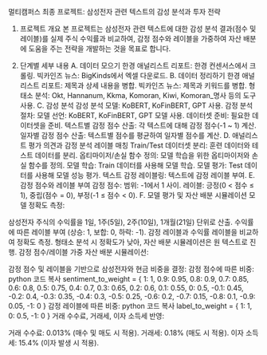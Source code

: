 멀티캠퍼스 최종 프로젝트: 삼성전자 관련 텍스트의 감성 분석과 투자 전략
1. 프로젝트 개요
본 프로젝트는 삼성전자 관련 텍스트에 대한 감성 분석 결과(점수 및 레이블)를 실제 주식 수익률과 비교하여, 감정 점수와 레이블을 가중하여 자산 배분에 도움을 주는 전략을 개발하는 것을 목표로 합니다.

2. 단계별 세부 내용
A. 데이터 모으기
한경 애널리스트 리포트: 한경 컨센서스에서 크롤링.
빅카인즈 뉴스: BigKinds에서 엑셀 다운로드.
B. 데이터 정리하기
한경 애널리스트 리포트: 제목과 상세 내용을 병합.
빅카인즈 뉴스: 제목과 키워드를 병합.
형태소 분석: Okt, Hannanum, Kkma, Komoran, Kiwi, Komoran_명사 등의 도구 사용.
C. 감성 분석
감성 분석 모델: KoBERT, KoFinBERT, GPT 사용.
감정 분석 절차:
모델 선언: KoBERT, KoFinBERT, GPT 모델 사용.
데이터셋 준비: 필요한 데이터셋을 준비.
텍스트별 감정 점수 산출: 각 텍스트에 대해 감정 점수(-1 ~ 1) 계산.
일자별 감정 점수 산출: 텍스트별 점수를 평균하여 일자별 점수를 계산.
D. 애널리스트 평가 의견과 감정 분석 레이블 매칭
Train/Test 데이터셋 분리: 훈련 데이터와 테스트 데이터를 분리.
옵티마이저/손실 함수 정의: 모델 학습을 위한 옵티마이저와 손실 함수를 정의.
모델 학습: Train 데이터를 사용해 모델 학습.
모델 평가: Test 데이터를 사용해 모델 성능 평가.
텍스트 감정 레이블링: 텍스트에 감정 레이블 부여.
E. 감정 점수와 레이블 부여
감정 점수:
범위: -1에서 1 사이.
레이블:
긍정(0 < 점수 ≤ 1),
중립(점수 = 0),
부정(-1 ≤ 점수 < 0).
F. 모델 평가 및 자산 배분 시뮬레이션
모델 정확도 측정:

삼성전자 주식의 수익률을 1일, 1주(5일), 2주(10일), 1개월(21일) 단위로 산출.
수익률에 따른 레이블 부여 (상승: 1, 보합: 0, 하락: -1).
감정 레이블과 수익률 레이블을 비교하여 정확도 측정.
형태소 분석 시 정확도가 낮아, 자산 배분 시뮬레이션은 원 텍스트로 진행.
감정 점수/레이블 가중 자산 배분 시뮬레이션:

감정 점수 및 레이블을 기반으로 삼성전자와 현금 비중을 결정:
감정 점수에 따른 비중:
python
코드 복사
sentiment_to_weight = {
    1: 1, 0.9: 0.95, 0.8: 0.9, 0.7: 0.85, 0.6: 0.8, 
    0.5: 0.75, 0.4: 0.7, 0.3: 0.65, 0.2: 0.6, 0.1: 0.55, 
    0: 0.5, -0.1: 0.45, -0.2: 0.4, -0.3: 0.35, -0.4: 0.3, 
    -0.5: 0.25, -0.6: 0.2, -0.7: 0.15, -0.8: 0.1, -0.9: 0.05, -1: 0
}
감정 레이블에 따른 비중:
python
코드 복사
label_to_weight = {
    1: 1, 0: 0.5, -1: 0
}
거래 수수료, 거래세, 이자 소득세 반영:

거래 수수료: 0.013% (매수 및 매도 시 적용).
거래세: 0.18% (매도 시 적용).
이자 소득세: 15.4% (이자 발생 시 적용).
